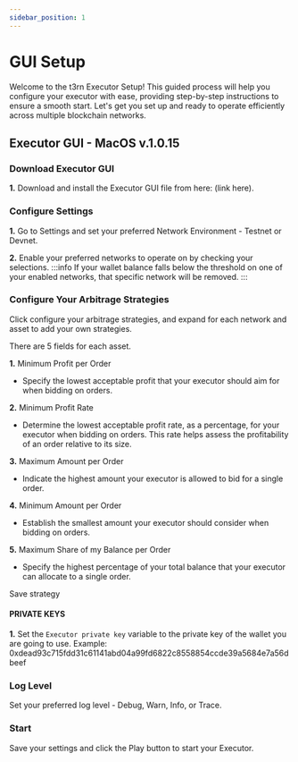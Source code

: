 ```yaml
---
sidebar_position: 1
---
```


# GUI Setup

Welcome to the t3rn Executor Setup! This guided process will help you configure your executor with ease, providing step-by-step instructions to ensure a smooth start. Let's get you set up and ready to operate efficiently across multiple blockchain networks.

## Executor GUI - MacOS v.1.0.15

### Download Executor GUI

**1.** Download and install the Executor GUI file from here: (link here).

### Configure Settings

**1.** Go to Settings and set your preferred Network Environment - Testnet or Devnet.

**2.** Enable your preferred networks to operate on by checking your selections.
:::info If your wallet balance falls below the threshold on one of your enabled networks, that specific network will be removed.
:::

### Configure Your Arbitrage Strategies

Click configure your arbitrage strategies, and expand for each network and asset to add your own strategies.

There are 5 fields for each asset.

**1.** Minimum Profit per Order

- Specify the lowest acceptable profit that your executor should aim for when bidding on orders.

**2.** Minimum Profit Rate

- Determine the lowest acceptable profit rate, as a percentage, for your executor when bidding on orders. This rate helps assess the profitability of an order relative to its size.

**3.** Maximum Amount per Order

- Indicate the highest amount your executor is allowed to bid for a single order.

**4.** Minimum Amount per Order

- Establish the smallest amount your executor should consider when bidding on orders.

**5.** Maximum Share of my Balance per Order

- Specify the highest percentage of your total balance that your executor can allocate to a single order.

Save strategy

#### PRIVATE KEYS

**1.** Set the `Executor private key` variable to the private key of the wallet you are going to use. Example: 0xdead93c715fdd31c61141abd04a99fd6822c8558854ccde39a5684e7a56dbeef

### Log Level

Set your preferred log level - Debug, Warn, Info, or Trace.

### Start

Save your settings and click the Play button to start your Executor.
